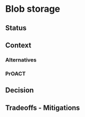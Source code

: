 # Blob storage

## Status

## Context

### Alternatives

### PrOACT

## Decision

## Tradeoffs - Mitigations